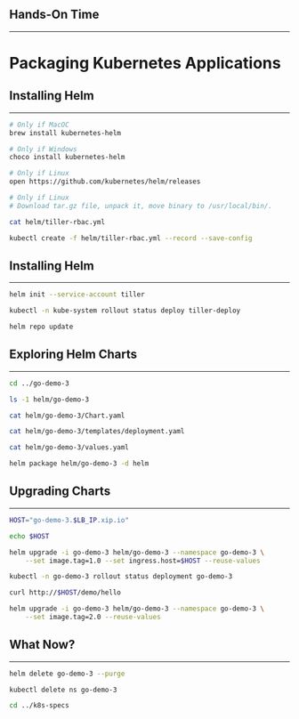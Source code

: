 ## Hands-On Time

---

# Packaging Kubernetes Applications


## Installing Helm

---

```bash
# Only if MacOC
brew install kubernetes-helm

# Only if Windows
choco install kubernetes-helm

# Only if Linux
open https://github.com/kubernetes/helm/releases

# Only if Linux
# Download tar.gz file, unpack it, move binary to /usr/local/bin/.

cat helm/tiller-rbac.yml

kubectl create -f helm/tiller-rbac.yml --record --save-config
```


## Installing Helm

---

```bash
helm init --service-account tiller

kubectl -n kube-system rollout status deploy tiller-deploy

helm repo update
```


## Exploring Helm Charts

---

```bash
cd ../go-demo-3

ls -1 helm/go-demo-3

cat helm/go-demo-3/Chart.yaml

cat helm/go-demo-3/templates/deployment.yaml

cat helm/go-demo-3/values.yaml

helm package helm/go-demo-3 -d helm
```


## Upgrading Charts

---

```bash
HOST="go-demo-3.$LB_IP.xip.io"

echo $HOST

helm upgrade -i go-demo-3 helm/go-demo-3 --namespace go-demo-3 \
    --set image.tag=1.0 --set ingress.host=$HOST --reuse-values

kubectl -n go-demo-3 rollout status deployment go-demo-3

curl http://$HOST/demo/hello

helm upgrade -i go-demo-3 helm/go-demo-3 --namespace go-demo-3 \
    --set image.tag=2.0 --reuse-values
```


## What Now?

---

```bash
helm delete go-demo-3 --purge

kubectl delete ns go-demo-3

cd ../k8s-specs
```
